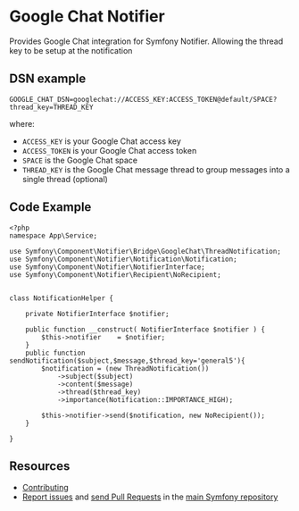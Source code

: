 Google Chat Notifier
====================

Provides Google Chat integration for Symfony Notifier. 
Allowing the thread key to be setup at the notification

DSN example
-----------

```
GOOGLE_CHAT_DSN=googlechat://ACCESS_KEY:ACCESS_TOKEN@default/SPACE?thread_key=THREAD_KEY
```

where:
 - `ACCESS_KEY` is your Google Chat access key
 - `ACCESS_TOKEN` is your Google Chat access token
 - `SPACE` is the Google Chat space
 - `THREAD_KEY` is the Google Chat message thread to group messages into a single thread (optional)


Code Example
-----------

```
<?php
namespace App\Service;

use Symfony\Component\Notifier\Bridge\GoogleChat\ThreadNotification;
use Symfony\Component\Notifier\Notification\Notification;
use Symfony\Component\Notifier\NotifierInterface;
use Symfony\Component\Notifier\Recipient\NoRecipient;


class NotificationHelper {

    private NotifierInterface $notifier;

    public function __construct( NotifierInterface $notifier ) {
        $this->notifier    = $notifier;
    }
    public function sendNotification($subject,$message,$thread_key='general5'){
        $notification = (new ThreadNotification())
            ->subject($subject)
            ->content($message)
            ->thread($thread_key)
            ->importance(Notification::IMPORTANCE_HIGH);

        $this->notifier->send($notification, new NoRecipient());
    }

}
```

Resources
---------

  * [Contributing](https://symfony.com/doc/current/contributing/index.html)
  * [Report issues](https://github.com/symfony/symfony/issues) and
    [send Pull Requests](https://github.com/symfony/symfony/pulls)
    in the [main Symfony repository](https://github.com/symfony/symfony)
